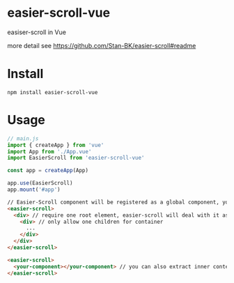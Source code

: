 # easier-scroll-vue
easiser-scroll in Vue

more detail see <https://github.com/Stan-BK/easier-scroll#readme>
# Install
```
npm install easier-scroll-vue
```
# Usage
```js
// main.js
import { createApp } from 'vue'
import App from './App.vue'
import EasierScroll from 'easier-scroll-vue'

const app = createApp(App)

app.use(EasierScroll)
app.mount('#app')

```
```HTML
// Easier-Scroll component will be registered as a global component, you can use it directly in template
<easier-scroll>
  <div> // require one root element, easier-scroll will deal with it as a scroll container
    <div> // only allow one children for container
      ...
    </div>
  </div>
</easier-scroll>

<easier-scroll>
  <your-component></your-component> // you can also extract inner content as a component
</easier-scroll>
```